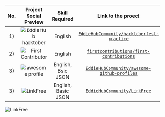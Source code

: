 |No.|Project Social Preview|Skill Required| Link to the proect|
|:--:|:--:|:--:|:---:|
|1)|![EddieHub hacktober](https://user-images.githubusercontent.com/51878265/168510985-638dd072-6d1e-488a-9296-cfba7321b5bd.png)| English|[`EddieHubCommunity/hacktoberfest-practice`](https://github.com/EddieHubCommunity/hacktoberfest-practice)|
|2)|![First Contributor](https://user-images.githubusercontent.com/51878265/168511636-6073de31-a8fc-4653-bd99-533869d12590.png) |English|[`firstcontributions/first-contributions`](https://github.com/firstcontributions/first-contributions)
|3)|![awesome profile](https://user-images.githubusercontent.com/51878265/168512334-b48b2030-a084-48d2-b891-e4632af15fb3.png) |English, Bsic JSON|[`EddieHubCommunity/awesome-github-profiles`](https://github.com/EddieHubCommunity/awesome-github-profiles)
|3)|![LinkFree](https://user-images.githubusercontent.com/51878265/168512653-ddfb7543-e54c-4ccf-a04f-3419295c199a.png)|English, Basic JSON|[`EddieHubCommunity/LinkFree`](https://github.com/EddieHubCommunity/LinkFree)


![LinkFree]()

